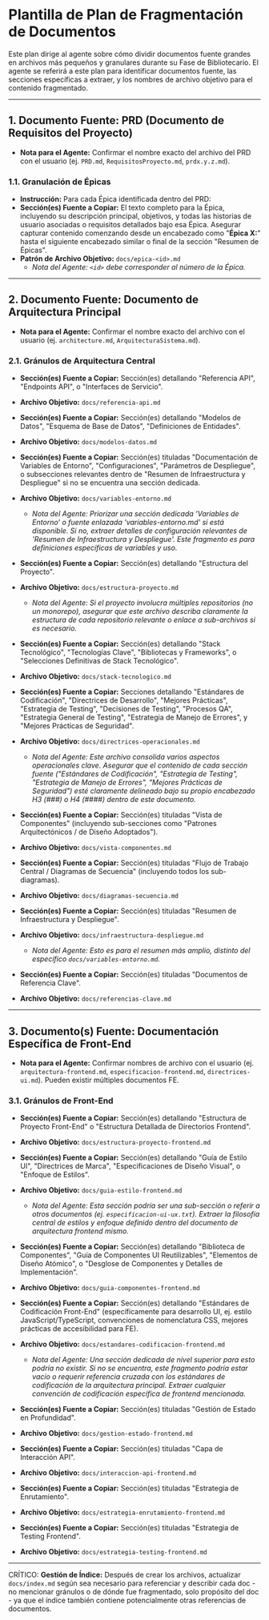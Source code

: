 # Plantilla de Plan de Fragmentación de Documentos

Este plan dirige al agente sobre cómo dividir documentos fuente grandes en archivos más pequeños y granulares durante su Fase de Bibliotecario. El agente se referirá a este plan para identificar documentos fuente, las secciones específicas a extraer, y los nombres de archivo objetivo para el contenido fragmentado.

---

## 1. Documento Fuente: PRD (Documento de Requisitos del Proyecto)

- **Nota para el Agente:** Confirmar el nombre exacto del archivo del PRD con el usuario (ej. `PRD.md`, `RequisitosProyecto.md`, `prdx.y.z.md`).

### 1.1. Granulación de Épicas

- **Instrucción:** Para cada Épica identificada dentro del PRD:
- **Sección(es) Fuente a Copiar:** El texto completo para la Épica, incluyendo su descripción principal, objetivos, y todas las historias de usuario asociadas o requisitos detallados bajo esa Épica. Asegurar capturar contenido comenzando desde un encabezado como "**Épica X:**" hasta el siguiente encabezado similar o final de la sección "Resumen de Épicas".
- **Patrón de Archivo Objetivo:** `docs/epica-<id>.md`
  - _Nota del Agente: `<id>` debe corresponder al número de la Épica._

---

## 2. Documento Fuente: Documento de Arquitectura Principal

- **Nota para el Agente:** Confirmar el nombre exacto del archivo con el usuario (ej. `architecture.md`, `ArquitecturaSistema.md`).

### 2.1. Gránulos de Arquitectura Central

- **Sección(es) Fuente a Copiar:** Sección(es) detallando "Referencia API", "Endpoints API", o "Interfaces de Servicio".
- **Archivo Objetivo:** `docs/referencia-api.md`

- **Sección(es) Fuente a Copiar:** Sección(es) detallando "Modelos de Datos", "Esquema de Base de Datos", "Definiciones de Entidades".
- **Archivo Objetivo:** `docs/modelos-datos.md`

- **Sección(es) Fuente a Copiar:** Sección(es) tituladas "Documentación de Variables de Entorno", "Configuraciones", "Parámetros de Despliegue", o subsecciones relevantes dentro de "Resumen de Infraestructura y Despliegue" si no se encuentra una sección dedicada.
- **Archivo Objetivo:** `docs/variables-entorno.md`

  - _Nota del Agente: Priorizar una sección dedicada 'Variables de Entorno' o fuente enlazada 'variables-entorno.md' si está disponible. Si no, extraer detalles de configuración relevantes de 'Resumen de Infraestructura y Despliegue'. Este fragmento es para definiciones específicas de variables y uso._

- **Sección(es) Fuente a Copiar:** Sección(es) detallando "Estructura del Proyecto".
- **Archivo Objetivo:** `docs/estructura-proyecto.md`

  - _Nota del Agente: Si el proyecto involucra múltiples repositorios (no un monorepo), asegurar que este archivo describa claramente la estructura de cada repositorio relevante o enlace a sub-archivos si es necesario._

- **Sección(es) Fuente a Copiar:** Sección(es) detallando "Stack Tecnológico", "Tecnologías Clave", "Bibliotecas y Frameworks", o "Selecciones Definitivas de Stack Tecnológico".
- **Archivo Objetivo:** `docs/stack-tecnologico.md`

- **Sección(es) Fuente a Copiar:** Secciones detallando "Estándares de Codificación", "Directrices de Desarrollo", "Mejores Prácticas", "Estrategia de Testing", "Decisiones de Testing", "Procesos QA", "Estrategia General de Testing", "Estrategia de Manejo de Errores", y "Mejores Prácticas de Seguridad".
- **Archivo Objetivo:** `docs/directrices-operacionales.md`

  - _Nota del Agente: Este archivo consolida varios aspectos operacionales clave. Asegurar que el contenido de cada sección fuente ("Estándares de Codificación", "Estrategia de Testing", "Estrategia de Manejo de Errores", "Mejores Prácticas de Seguridad") esté claramente delineado bajo su propio encabezado H3 (###) o H4 (####) dentro de este documento._

- **Sección(es) Fuente a Copiar:** Sección(es) tituladas "Vista de Componentes" (incluyendo sub-secciones como "Patrones Arquitectónicos / de Diseño Adoptados").
- **Archivo Objetivo:** `docs/vista-componentes.md`

- **Sección(es) Fuente a Copiar:** Sección(es) tituladas "Flujo de Trabajo Central / Diagramas de Secuencia" (incluyendo todos los sub-diagramas).
- **Archivo Objetivo:** `docs/diagramas-secuencia.md`

- **Sección(es) Fuente a Copiar:** Sección(es) tituladas "Resumen de Infraestructura y Despliegue".
- **Archivo Objetivo:** `docs/infraestructura-despliegue.md`

  - _Nota del Agente: Esto es para el resumen más amplio, distinto del específico `docs/variables-entorno.md`._

- **Sección(es) Fuente a Copiar:** Sección(es) tituladas "Documentos de Referencia Clave".
- **Archivo Objetivo:** `docs/referencias-clave.md`

---

## 3. Documento(s) Fuente: Documentación Específica de Front-End

- **Nota para el Agente:** Confirmar nombres de archivo con el usuario (ej. `arquitectura-frontend.md`, `especificacion-frontend.md`, `directrices-ui.md`). Pueden existir múltiples documentos FE.

### 3.1. Gránulos de Front-End

- **Sección(es) Fuente a Copiar:** Sección(es) detallando "Estructura de Proyecto Front-End" o "Estructura Detallada de Directorios Frontend".
- **Archivo Objetivo:** `docs/estructura-proyecto-frontend.md`

- **Sección(es) Fuente a Copiar:** Sección(es) detallando "Guía de Estilo UI", "Directrices de Marca", "Especificaciones de Diseño Visual", o "Enfoque de Estilos".
- **Archivo Objetivo:** `docs/guia-estilo-frontend.md`

  - _Nota del Agente: Esta sección podría ser una sub-sección o referir a otros documentos (ej. `especificacion-ui-ux.txt`). Extraer la filosofía central de estilos y enfoque definido dentro del documento de arquitectura frontend mismo._

- **Sección(es) Fuente a Copiar:** Sección(es) detallando "Biblioteca de Componentes", "Guía de Componentes UI Reutilizables", "Elementos de Diseño Atómico", o "Desglose de Componentes y Detalles de Implementación".
- **Archivo Objetivo:** `docs/guia-componentes-frontend.md`

- **Sección(es) Fuente a Copiar:** Sección(es) detallando "Estándares de Codificación Front-End" (específicamente para desarrollo UI, ej. estilo JavaScript/TypeScript, convenciones de nomenclatura CSS, mejores prácticas de accesibilidad para FE).
- **Archivo Objetivo:** `docs/estandares-codificacion-frontend.md`

  - _Nota del Agente: Una sección dedicada de nivel superior para esto podría no existir. Si no se encuentra, este fragmento podría estar vacío o requerir referencia cruzada con los estándares de codificación de la arquitectura principal. Extraer cualquier convención de codificación específica de frontend mencionada._

- **Sección(es) Fuente a Copiar:** Sección(es) tituladas "Gestión de Estado en Profundidad".
- **Archivo Objetivo:** `docs/gestion-estado-frontend.md`

- **Sección(es) Fuente a Copiar:** Sección(es) tituladas "Capa de Interacción API".
- **Archivo Objetivo:** `docs/interaccion-api-frontend.md`

- **Sección(es) Fuente a Copiar:** Sección(es) tituladas "Estrategia de Enrutamiento".
- **Archivo Objetivo:** `docs/estrategia-enrutamiento-frontend.md`

- **Sección(es) Fuente a Copiar:** Sección(es) tituladas "Estrategia de Testing Frontend".
- **Archivo Objetivo:** `docs/estrategia-testing-frontend.md`

---

CRÍTICO: **Gestión de Índice:** Después de crear los archivos, actualizar `docs/index.md` según sea necesario para referenciar y describir cada doc - no mencionar gránulos o de dónde fue fragmentado, solo propósito del doc - ya que el índice también contiene potencialmente otras referencias de documentos.
